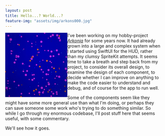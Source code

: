 ```yaml
---
layout: post
title: Hello...? World...?
feature-img: "assets/img/arkons000.jpg"
---
```


<img src="/assets/img/arkons000.jpg" alt="Very old Archonia pic" width="200" style="float: left"/>I've been working on my hobby-project [_Arkonia_](https://github.com/SaganRitual/Arkonia) for some years now. It had already grown into a large and complex system when I started using SwiftUI  for the HUD, rather than my clumsy SpriteKit attempts. It seems time to take a breath and step back from my project, to consider its overall design, to examine the design of each component, to decide whether I can improve on anything to make the code easier to understand and debug, and of course for the app to run well.

Some of the components seem like they might have some more general use than what I'm doing, or perhaps they can save someone some work who's trying to do something similar. So while I go through my enormous codebase, I'll post stuff here that seems useful, with some commentary.

We'll see how it goes.
